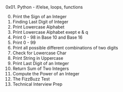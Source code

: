 0x01. Python - if/else, loops, functions

00. Print the Sign of an Integer
01. Finding Last Digit of Integer
02. Print Lowercase Alphabet
03. Print Lowercase Alphabet exept e & q
04. Print 0 - 98 in Base 10 and Base 16
05. Print 0 - 99
06. Print all possible different combinations of two digits
07. Check for Lowercase Char
08. Print String in Uppercase
09. Print Last Digit of an Integer 
10. Return Sum of Two Integers
11. Compute the Power of an Integer
12. The FizzBuzz Test
13. Technical Interview Prep
